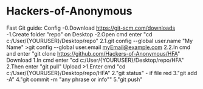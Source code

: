 # Hackers-of-Anonymous
Fast Git guide:
    Config
     -0.Download https://git-scm.com/downloads
     -1.Create folder "repo" on Desktop
     -2.Open cmd enter "cd c:/User/{YOURUSER}/Desktop/repo"
     2.1.git config --global user.name "My Name" 
         >git config --global user.email myEmail@example.com
     2.2.In cmd and enter "git clone https://github.com/Hackers-of-Anonymous/HFA"
    Download
     1.In cmd enter "cd c:/User/{YOURUSER}/Desktop/repo/HFA"
     2.Then enter "git pull"
    Upload
     >1.Enter cmd "cd c:/User/{YOURUSER}/Desktop/repo/HFA"
     2."git status" - if file red
     3."git add -A"
     4."git commit -m "any phrase or info""
     5."git push"
